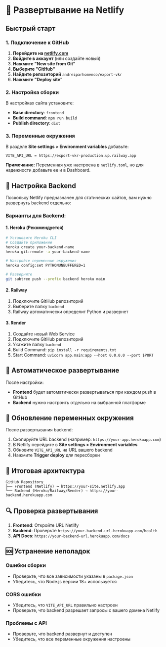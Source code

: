# 🚀 Развертывание на Netlify

## Быстрый старт

### 1. Подключение к GitHub

1. **Перейдите на [netlify.com](https://netlify.com)**
2. **Войдите в аккаунт** (или создайте новый)
3. **Нажмите "New site from Git"**
4. **Выберите "GitHub"**
5. **Найдите репозиторий** `andreiparhomenco/export-vkr`
6. **Нажмите "Deploy site"**

### 2. Настройка сборки

В настройках сайта установите:

- **Base directory**: `frontend`
- **Build command**: `npm run build`
- **Publish directory**: `dist`

### 3. Переменные окружения

В разделе **Site settings > Environment variables** добавьте:

```
VITE_API_URL = https://export-vkr-production.up.railway.app
```

**Примечание:** Переменная уже настроена в `netlify.toml`, но для надежности добавьте ее и в Dashboard.

## 🔧 Настройка Backend

Поскольку Netlify предназначен для статических сайтов, вам нужно развернуть backend отдельно:

### Варианты для Backend:

#### 1. Heroku (Рекомендуется)
```bash
# Установите Heroku CLI
# Создайте приложение
heroku create your-backend-name
heroku git:remote -a your-backend-name

# Настройте переменные окружения
heroku config:set PYTHONUNBUFFERED=1

# Разверните
git subtree push --prefix backend heroku main
```

#### 2. Railway
1. Подключите GitHub репозиторий
2. Выберите папку `backend`
3. Railway автоматически определит Python и развернет

#### 3. Render
1. Создайте новый Web Service
2. Подключите GitHub репозиторий
3. Укажите папку `backend`
4. Build Command: `pip install -r requirements.txt`
5. Start Command: `uvicorn app.main:app --host 0.0.0.0 --port $PORT`

## 🔄 Автоматическое развертывание

После настройки:
- **Frontend** будет автоматически развертываться при каждом push в GitHub
- **Backend** нужно настроить отдельно на выбранной платформе

## 📝 Обновление переменных окружения

После развертывания backend:
1. Скопируйте URL backend (например: `https://your-app.herokuapp.com`)
2. В Netlify перейдите в **Site settings > Environment variables**
3. Обновите `VITE_API_URL` на URL вашего backend
4. Нажмите **Trigger deploy** для пересборки

## 🎯 Итоговая архитектура

```
GitHub Repository
├── Frontend (Netlify) → https://your-site.netlify.app
└── Backend (Heroku/Railway/Render) → https://your-backend.herokuapp.com
```

## 🔍 Проверка развертывания

1. **Frontend**: Откройте URL Netlify
2. **Backend**: Проверьте `https://your-backend-url.herokuapp.com/health`
3. **API Docs**: `https://your-backend-url.herokuapp.com/docs`

## 🆘 Устранение неполадок

### Ошибки сборки
- Проверьте, что все зависимости указаны в `package.json`
- Убедитесь, что Node.js версии 18+ используется

### CORS ошибки
- Убедитесь, что `VITE_API_URL` правильно настроен
- Проверьте, что backend разрешает запросы с вашего домена Netlify

### Проблемы с API
- Проверьте, что backend развернут и доступен
- Убедитесь, что все переменные окружения настроены
